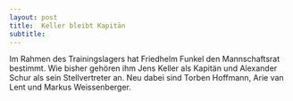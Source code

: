 ```yaml
---
layout: post
title:  Keller bleibt Kapitän
subtitle:  
---
```


Im Rahmen des Trainingslagers hat Friedhelm Funkel den Mannschaftsrat bestimmt. Wie bisher gehören ihm Jens Keller als Kapitän und Alexander Schur als sein Stellvertreter an. Neu dabei sind Torben Hoffmann, Arie van Lent und Markus Weissenberger.


